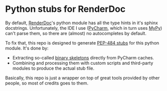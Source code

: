# Python stubs for RenderDoc

By default, [RenderDoc](https://renderdoc.org)'s python module has all the type hints in it's sphinx docstrings. Unfortunately, the IDE I use ([PyCharm](https://www.jetbrains.com/pycharm/), which in turn uses [MyPy](http://mypy-lang.org)) can't parse them, so there are (almost) no autocompletes by default.

To fix that, this repo is designed to generate [PEP-484 stubs](https://www.python.org/dev/peps/pep-0484/#stub-files) for this python module. It's done by:
* Extracting so-called [binary skeletons](https://github.com/JetBrains/python-skeletons) directly from PyCharm caches.
* Combining and processing them with custom scripts and third-party modules to produce the actual stub file.

Basically, this repo is just a wrapper on top of great tools provided by other people, so most of credits goes to them.
